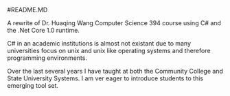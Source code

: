 #README.MD

A rewrite of Dr. Huaqing Wang Computer Science 394 course using C# and the .Net Core 1.0 runtime.

C# in an academic institutions is almost not existant due to many universities focus on unix
 and unix like operating systems and therefore programming environments. 
 
 Over the last several years I have taught at both the Community College and State University 
 Systems. I am ver eager to introduce students to this emerging tool set.
 

 
